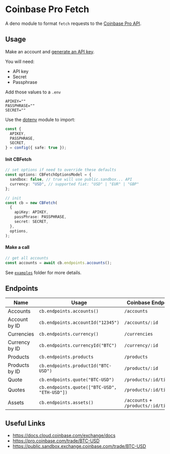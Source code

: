 # Coinbase Pro Fetch

A deno module to format `fetch` requests to the
[Coinbase Pro API](https://docs.cloud.coinbase.com/exchange/docs/welcome).

## Usage

Make an account and
[generate an API key](https://docs.cloud.coinbase.com/exchange/docs/authorization-and-authentication).

You will need:

- API key
- Secret
- Passphrase

Add those values to a `.env`

```env
APIKEY=""
PASSPHRASE=""
SECRET=""
```

Use the [dotenv](https://deno.land/x/dotenv/mod.ts) module to import:

```typescript
const {
  APIKEY,
  PASSPHRASE,
  SECRET,
} = config({ safe: true });
```

#### Init CBFetch

```typescript
// set options if need to override these defaults
const options: CBFetchOptionsModel = {
  sandbox: false, // true will use public.sandbox... API
  currency: "USD", // supported fiat: "USD" | "EUR" | "GBP"
};

// init
const cb = new CBFetch(
  {
    apiKey: APIKEY,
    passPhrase: PASSPHRASE,
    secret: SECRET,
  },
  options,
);
```

#### Make a call

```typescript
// get all accounts
const accounts = await cb.endpoints.accounts();
```

See [`examples`](examples) folder for more details.

## Endpoints

| Name           | Usage                                        | Coinbase Endpoint                    |
| -------------- | -------------------------------------------- | ------------------------------------ |
| Accounts       | `cb.endpoints.accounts()`                    | `/accounts`                          |
| Account by ID  | `cb.endpoints.accountId("12345")`            | `/accounts/:id`                      |
| Currencies     | `cb.endpoints.currency()`                    | `/currencies`                        |
| Currency by ID | `cb.endpoints.currencyId("BTC")`             | `/currency/:id`                      |
| Products       | `cb.endpoints.products`                      | `/products`                          |
| Products by ID | `cb.endpoints.productId("BTC-USD")`          | `/products/:id`                      |
| Quote          | `cb.endpoints.quote("BTC-USD")`              | `/products/:id/ticker`               |
| Quotes         | `cb.endpoints.quote(["BTC-USD", "ETH-USD"])` | `/products/:id/ticker`               |
| Assets         | `cb.endpoints.assets()`                      | `/accounts` + `/products/:id/ticker` |

## Useful Links

- https://docs.cloud.coinbase.com/exchange/docs
- https://pro.coinbase.com/trade/BTC-USD
- https://public.sandbox.exchange.coinbase.com/trade/BTC-USD
